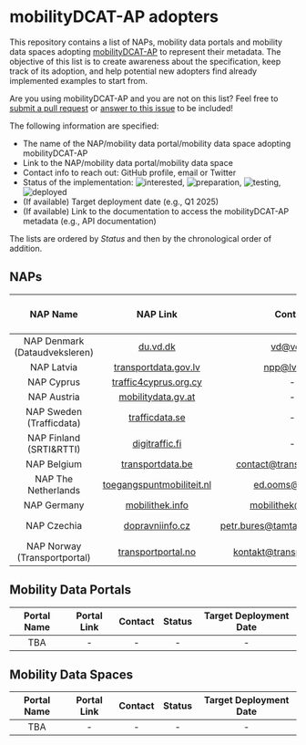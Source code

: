 # mobilityDCAT-AP adopters

This repository contains a list of NAPs, mobility data portals and mobility data spaces adopting [mobilityDCAT-AP](https://w3id.org/mobilitydcat-ap/releases/) to represent their metadata. The objective of this list is to create awareness about the specification, keep track of its adoption, and help potential new adopters find already implemented examples to start from.

Are you using mobilityDCAT-AP and you are not on this list? Feel free to [submit a pull request](https://docs.github.com/en/pull-requests/collaborating-with-pull-requests/proposing-changes-to-your-work-with-pull-requests/creating-a-pull-request-from-a-fork) or [answer to this issue](https://github.com/mobilityDCAT-AP/adopters/issues/1) to be included!

The following information are specified:
- The name of the NAP/mobility data portal/mobility data space adopting mobilityDCAT-AP
- Link to the NAP/mobility data portal/mobility data space
- Contact info to reach out: GitHub profile, email or Twitter
- Status of the implementation: ![interested](https://img.shields.io/badge/-interested-blue?style=flat), ![preparation](https://img.shields.io/badge/-preparation-orange?style=flat), ![testing](https://img.shields.io/badge/-testing-yellow?style=flat), ![deployed](https://img.shields.io/badge/-deployed-green?style=flat)
- (If available) Target deployment date (e.g., Q1 2025)
- (If available) Link to the documentation to access the mobilityDCAT-AP metadata (e.g., API documentation)

<!-- If you are implementing [mobilityDCAT-AP](https://w3id.org/mobilitydcat-ap/releases/) read also our [guidelines](https://github.com/mobilityDCAT-AP/mobilityDCAT-AP/wiki). -->

The lists are ordered by _Status_ and then by the chronological order of addition.

## NAPs

| NAP Name | NAP Link | Contact | Status | Target Deployment Date |
| :------------: | :------------------: | :------------------: | :------: | :------------------: |
| NAP Denmark <br>(Dataudveksleren) |	[du.vd.dk](https://du.vd.dk) | vd@vd.dk | ![deployed](https://img.shields.io/badge/-deployed-green?style=flat) |	Q2 2024  |
| NAP Latvia | [transportdata.gov.lv](https://transportdata.gov.lv)	 | npp@lvceli.lv | ![deployed](https://img.shields.io/badge/-deployed-green?style=flat) | Q4 2024 |
| NAP Cyprus | [traffic4cyprus.org.cy](https://www.traffic4cyprus.org.cy/) | - | ![testing](https://img.shields.io/badge/-testing-yellow?style=flat)	| Q4 2024 |
| NAP Austria	| [mobilitydata.gv.at](https://mobilitydata.gv.at) | - | ![testing](https://img.shields.io/badge/-testing-yellow?style=flat) |	Q4 2024 |
| NAP Sweden <br>(Trafficdata) | [trafficdata.se](https://trafficdata.se/) | - | ![preparation](https://img.shields.io/badge/-preparation-orange?style=flat) |	Q4 2024 |
| NAP Finland <br>(SRTI&RTTI)	| [digitraffic.fi](https://www.digitraffic.fi/en/) | - | ![preparation](https://img.shields.io/badge/-preparation-orange?style=flat) |	Q4 2024 |
| NAP Belgium	| [transportdata.be](https://www.transportdata.be)	| contact@transportdata.be |	![testing](https://img.shields.io/badge/-testing-yellow?style=flat) |	Q4 2024 |
| NAP The Netherlands | [toegangspuntmobiliteit.nl](https://toegangspuntmobiliteit.nl) | ed.ooms@ndw.nu | ![testing](https://img.shields.io/badge/-testing-yellow?style=flat)| Q1 2025 |
| NAP Germany	| [mobilithek.info](https://www.mobilithek.info)	| mobilithek@bast.de | ![deployed](https://img.shields.io/badge/-deployed-green?style=flat)| Q4 2024 |
| NAP Czechia	| [dopravniinfo.cz](https://registr.dopravniinfo.cz/en/)	| petr.bures@tamtamresearch.com | ![interested](https://img.shields.io/badge/-interested-blue?style=flat) | - |
| NAP Norway <br>(Transportportal)	| [transportportal.no](https://transportportal.no)	| kontakt@transportportal.no	| ![interested](https://img.shields.io/badge/-interested-blue?style=flat)	| - |

## Mobility Data Portals

| Portal Name | Portal Link | Contact | Status | Target Deployment Date |
| :------------: | :------------------: | :------------------: | :------: | :------------------: |
| TBA |  - | - | - | - |

## Mobility Data Spaces

| Portal Name | Portal Link | Contact | Status | Target Deployment Date |
| :------------: | :------------------: | :------------------: | :------: | :------------------: |
| TBA |  - | - | - | - |
